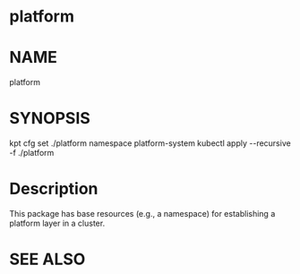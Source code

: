 platform
==================================================

# NAME

  platform

# SYNOPSIS

  kpt cfg set ./platform namespace platform-system
  kubectl apply --recursive -f ./platform

# Description

This package has base resources (e.g., a namespace) for establishing a
platform layer in a cluster.

# SEE ALSO

